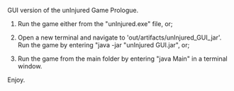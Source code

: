 GUI version of the unInjured Game Prologue.


1. Run the game either from the "unInjured.exe" file, or;

2. Open a new terminal and navigate to 'out/artifacts/unInjured_GUI_jar'.
    Run the game by entering "java -jar "unInjured GUI.jar", or;
    
4. Run the game from the main folder by entering "java Main" in a terminal window.

Enjoy.
